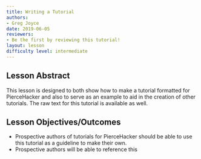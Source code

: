 ```yaml
---
title: Writing a Tutorial
authors:
- Greg Joyce
date: 2019-06-05
reviewers:
- Be the first by reviewing this tutorial!
layout: lesson
difficulty level: intermediate
---
```


## Lesson Abstract
This lesson is designed to both show how to make a tutorial formatted for PierceHacker and also to serve as an example to aid in the creation of other tutorials. The raw text for this tutorial is available as well.

## Lesson Objectives/Outcomes
* Prospective authors of tutorials for PierceHacker should be able to use this tutorial as a guideline to make their own. 
* Prospective authors will be able to reference this 
<!--stackedit_data:
eyJoaXN0b3J5IjpbNzg3MDEzNzQxLDEyNTg4OTUwNzMsLTc0MT
gwOTMyOV19
-->